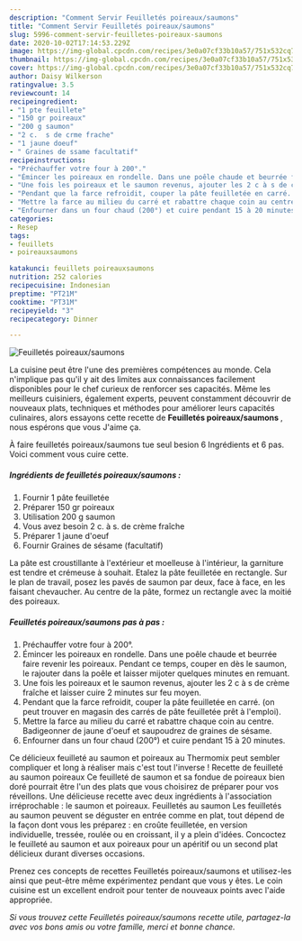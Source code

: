 ```yaml
---
description: "Comment Servir Feuilletés poireaux/saumons"
title: "Comment Servir Feuilletés poireaux/saumons"
slug: 5996-comment-servir-feuilletes-poireaux-saumons
date: 2020-10-02T17:14:53.229Z
image: https://img-global.cpcdn.com/recipes/3e0a07cf33b10a57/751x532cq70/feuilletes-poireauxsaumons-photo-principale-de-la-recette.jpg
thumbnail: https://img-global.cpcdn.com/recipes/3e0a07cf33b10a57/751x532cq70/feuilletes-poireauxsaumons-photo-principale-de-la-recette.jpg
cover: https://img-global.cpcdn.com/recipes/3e0a07cf33b10a57/751x532cq70/feuilletes-poireauxsaumons-photo-principale-de-la-recette.jpg
author: Daisy Wilkerson
ratingvalue: 3.5
reviewcount: 14
recipeingredient:
- "1 pte feuillete"
- "150 gr poireaux"
- "200 g saumon"
- "2 c.  s de crme frache"
- "1 jaune doeuf"
- " Graines de ssame facultatif"
recipeinstructions:
- "Préchauffer votre four à 200°."
- "Émincer les poireaux en rondelle. Dans une poêle chaude et beurrée faire revenir les poireaux. Pendant ce temps, couper en dès le saumon, le rajouter dans la poêle et laisser mijoter quelques minutes en remuant."
- "Une fois les poireaux et le saumon revenus, ajouter les 2 c à s de crème fraîche et laisser cuire 2 minutes sur feu moyen."
- "Pendant que la farce refroidit, couper la pâte feuilletée en carré. (on peut trouver en magasin des carrés de pâte feuilletée prêt à l&#39;emploi)."
- "Mettre la farce au milieu du carré et rabattre chaque coin au centre. Badigeonner de jaune d&#39;oeuf et saupoudrez de graines de sésame."
- "Enfourner dans un four chaud (200°) et cuire pendant 15 à 20 minutes."
categories:
- Resep
tags:
- feuillets
- poireauxsaumons

katakunci: feuillets poireauxsaumons 
nutrition: 252 calories
recipecuisine: Indonesian
preptime: "PT21M"
cooktime: "PT31M"
recipeyield: "3"
recipecategory: Dinner

---
```



![Feuilletés poireaux/saumons](https://img-global.cpcdn.com/recipes/3e0a07cf33b10a57/751x532cq70/feuilletes-poireauxsaumons-photo-principale-de-la-recette.jpg)

La cuisine peut être l'une des premières compétences au monde. Cela n'implique pas qu'il y ait des limites aux connaissances facilement disponibles pour le chef curieux de renforcer ses capacités. Même les meilleurs cuisiniers, également experts, peuvent constamment découvrir de nouveaux plats, techniques et méthodes pour améliorer leurs capacités culinaires, alors essayons cette recette de <strong> Feuilletés poireaux/saumons </strong>, nous espérons que vous J'aime ça.

<!--inarticleads1-->

À faire feuilletés poireaux/saumons tue seul besion 6 Ingrédients et 6 pas. Voici comment vous cuire cette.

##### Ingrédients de feuilletés poireaux/saumons :

1. Fournir 1 pâte feuilletée
1. Préparer 150 gr poireaux
1. Utilisation 200 g saumon
1. Vous avez besoin 2 c. à s. de crème fraîche
1. Préparer 1 jaune d&#39;oeuf
1. Fournir  Graines de sésame (facultatif)


La pâte est croustillante à l&#39;extérieur et moelleuse à l&#39;intérieur, la garniture est tendre et crémeuse à souhait. Etalez la pâte feuilletée en rectangle. Sur le plan de travail, posez les pavés de saumon par deux, face à face, en les faisant chevaucher. Au centre de la pâte, formez un rectangle avec la moitié des poireaux. 

<!--inarticleads2-->

##### Feuilletés poireaux/saumons pas à pas :

1. Préchauffer votre four à 200°.
1. Émincer les poireaux en rondelle. Dans une poêle chaude et beurrée faire revenir les poireaux. Pendant ce temps, couper en dès le saumon, le rajouter dans la poêle et laisser mijoter quelques minutes en remuant.
1. Une fois les poireaux et le saumon revenus, ajouter les 2 c à s de crème fraîche et laisser cuire 2 minutes sur feu moyen.
1. Pendant que la farce refroidit, couper la pâte feuilletée en carré. (on peut trouver en magasin des carrés de pâte feuilletée prêt à l&#39;emploi).
1. Mettre la farce au milieu du carré et rabattre chaque coin au centre. Badigeonner de jaune d&#39;oeuf et saupoudrez de graines de sésame.
1. Enfourner dans un four chaud (200°) et cuire pendant 15 à 20 minutes.


Ce délicieux feuilleté au saumon et poireaux au Thermomix peut sembler compliquer et long à réaliser mais c&#39;est tout l&#39;inverse ! Recette de feuilleté au saumon poireaux Ce feuilleté de saumon et sa fondue de poireaux bien doré pourrait être l&#39;un des plats que vous choisirez de préparer pour vos réveillons. Une délicieuse recette avec deux ingrédients à l&#39;association irréprochable : le saumon et poireaux. Feuilletés au saumon Les feuilletés au saumon peuvent se déguster en entrée comme en plat, tout dépend de la façon dont vous les préparez : en croûte feuilletée, en version individuelle, tressée, roulée ou en croissant, il y a plein d&#39;idées. Concoctez le feuilleté au saumon et aux poireaux pour un apéritif ou un second plat délicieux durant diverses occasions. 

<!--inarticleads1-->

<p>
Prenez ces concepts de recettes Feuilletés poireaux/saumons et utilisez-les ainsi que peut-être même expérimentez pendant que vous y êtes. Le coin cuisine est un excellent endroit pour tenter de nouveaux points avec l'aide appropriée.
</p>

<p>
<i>Si vous trouvez cette Feuilletés poireaux/saumons recette utile, partagez-la avec vos bons amis ou votre famille, merci et bonne chance.</i>
</p>
